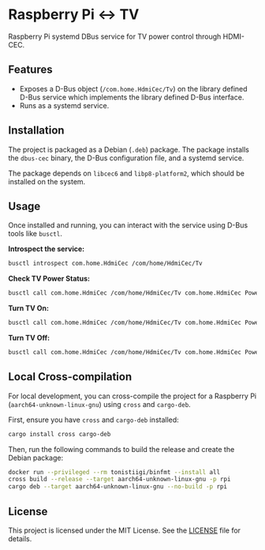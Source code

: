 # Raspberry Pi <-> TV

Raspberry Pi systemd DBus service for TV power control through HDMI-CEC.

## Features

- Exposes a D-Bus object (`/com.home.HdmiCec/Tv`) on the library defined D-Bus service which implements the library defined D-Bus interface.
- Runs as a systemd service.

## Installation

The project is packaged as a Debian (`.deb`) package. The package installs the `dbus-cec` binary, the D-Bus configuration file, and a systemd service.

The package depends on `libcec6` and `libp8-platform2`, which should be installed on the system.

## Usage

Once installed and running, you can interact with the service using D-Bus tools like `busctl`.

**Introspect the service:**

```bash
busctl introspect com.home.HdmiCec /com/home/HdmiCec/Tv
```

**Check TV Power Status:**

```bash
busctl call com.home.HdmiCec /com/home/HdmiCec/Tv com.home.HdmiCec PowerStatus
```

**Turn TV On:**

```bash
busctl call com.home.HdmiCec /com/home/HdmiCec/Tv com.home.HdmiCec PowerOn
```

**Turn TV Off:**

```bash
busctl call com.home.HdmiCec /com/home/HdmiCec/Tv com.home.HdmiCec PowerOff
```

## Local Cross-compilation

For local development, you can cross-compile the project for a Raspberry Pi (`aarch64-unknown-linux-gnu`) using `cross` and `cargo-deb`.

First, ensure you have `cross` and `cargo-deb` installed:

```bash
cargo install cross cargo-deb
```

Then, run the following commands to build the release and create the Debian package:

```bash
docker run --privileged --rm tonistiigi/binfmt --install all
cross build --release --target aarch64-unknown-linux-gnu -p rpi
cargo deb --target aarch64-unknown-linux-gnu --no-build -p rpi
```

## License

This project is licensed under the MIT License. See the [LICENSE](../LICENSE) file for details.
